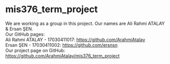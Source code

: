 # mis376_term_project
We are working as a group in this project. Our names are Ali Rahmi ATALAY & Ersan ŞEN.                                                                              
Our GitHub pages:<br />
Ali Rahmi ATALAY - 17030411017: https://github.com/ArahmiAtalay<br />
Ersan ŞEN - 17030411002: https://github.com/ersnsn<br />
Our project page on GitHub:<br />
https://github.com/ArahmiAtalay/mis376_term_project

